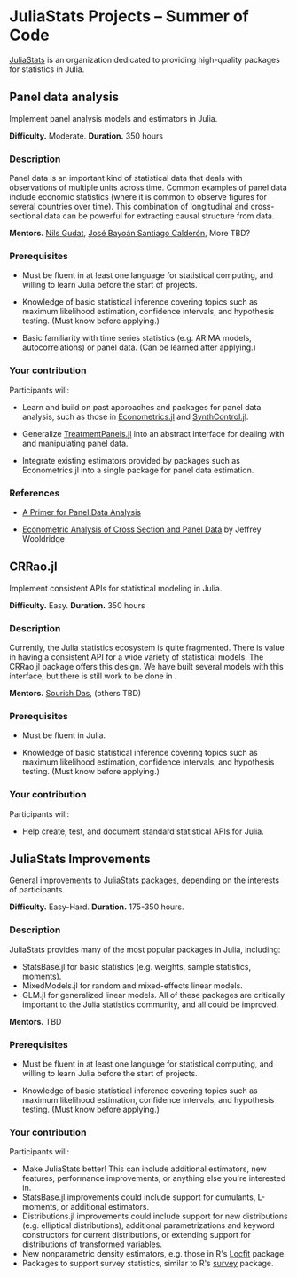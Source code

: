 # JuliaStats Projects – Summer of Code

[JuliaStats](https://github.com/JuliaStats) is an organization dedicated to providing high-quality packages for statistics in Julia.


## Panel data analysis

Implement panel analysis models and estimators in Julia.

**Difficulty.** Moderate. **Duration.** 350 hours

### Description

Panel data is an important kind of statistical data that deals with
observations of multiple units across time. Common examples of panel
data include economic statistics (where it is common to observe
figures for several countries over time). This combination of longitudinal 
and cross-sectional data can be powerful for extracting causal
structure from data.

**Mentors.** [Nils Gudat](https://github.com/nilshg), [José Bayoán Santiago Calderón](https://github.com/Nosferican), More TBD?

### Prerequisites

-   Must be fluent in at least one language for statistical computing, and 
  willing to learn Julia before the start of projects.

-   Knowledge of basic statistical inference covering topics such as maximum
 likelihood estimation, confidence intervals, and hypothesis testing. (Must
 know before applying.)

-   Basic familiarity with time series statistics (e.g. ARIMA models, autocorrelations) 
  or panel data. (Can be learned after applying.)


### Your contribution

Participants will:

-   Learn and build on past approaches and packages for panel data analysis,
  such as those in [Econometrics.jl](https://github.com/Nosferican/Econometrics.jl) 
  and [SynthControl.jl](https://github.com/nilshg/SynthControl.jl).

-   Generalize [TreatmentPanels.jl](https://github.com/nilshg/TreatmentPanels.jl) 
  into an abstract interface for dealing with and manipulating panel data.
  
-   Integrate existing estimators provided by packages such as Econometrics.jl 
  into a single package for panel data estimation.


### References

-   [A Primer for Panel Data Analysis](http://web.pdx.edu/~crkl/ec510/pda_yaffee.pdf)

-   [Econometric Analysis of Cross Section and Panel Data](https://mitpress.mit.edu/books/econometric-analysis-cross-section-and-panel-data-second-edition) by Jeffrey Wooldridge




## CRRao.jl

Implement consistent APIs for statistical modeling in Julia. 

**Difficulty.** Easy. **Duration.** 350 hours

### Description

Currently, the Julia statistics ecosystem is quite fragmented. There is 
value in having a consistent API for a wide variety of statistical models. 
The CRRao.jl package offers this design. We have built several models with
this interface, but there is still work to be done in .

**Mentors.** [Sourish Das](https://www.cmi.ac.in/~sourish/), (others TBD)

### Prerequisites

-   Must be fluent in Julia.

-   Knowledge of basic statistical inference covering topics such as maximum
 likelihood estimation, confidence intervals, and hypothesis testing. (Must
 know before applying.)

### Your contribution

Participants will:

-   Help create, test, and document standard statistical APIs for Julia.


## JuliaStats Improvements 

General improvements to JuliaStats packages, depending on the interests 
of participants.

**Difficulty.** Easy-Hard. **Duration.** 175-350 hours.

### Description

JuliaStats provides many of the most popular packages in Julia, including:
-   StatsBase.jl for basic statistics (e.g. weights, sample statistics,
  moments). 
-   MixedModels.jl for random and mixed-effects linear models.
-   GLM.jl for generalized linear models.
All of these packages are critically important to the Julia statistics
community, and all could be improved.


**Mentors.** TBD

### Prerequisites

-   Must be fluent in at least one language for statistical computing, and 
  willing to learn Julia before the start of projects.

-   Knowledge of basic statistical inference covering topics such as maximum
 likelihood estimation, confidence intervals, and hypothesis testing. (Must
 know before applying.)



### Your contribution

Participants will:

-   Make JuliaStats better! This can include additional estimators,
  new features, performance improvements, or anything else you're
  interested in.
-   StatsBase.jl improvements could include support for cumulants,
  L-moments, or additional estimators.
-   Distributions.jl improvements could include support for new 
  distributions (e.g. elliptical distributions), additional 
  parametrizations and keyword constructors for current 
  distributions, or extending support for distributions of 
  transformed variables.
-   New nonparametric density estimators, e.g. those in R's
  [Locfit](https://cran.r-project.org/web/packages/locfit/index.html) 
  package.
-   Packages to support survey statistics, similar to R's
  [survey](https://cran.r-project.org/web/packages/survey/index.html)
  package.
